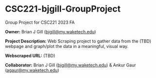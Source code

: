 # CSC221-bjgill-GroupProject
Group Project for CSC221 2023 FA

__Owner:__ Brian J Gill (bjgill@my.waketech.edu)

__Project Description:__ Web Scraping project to gather data from the (TBD) webpage and graph/plot 
                         the data in a meaningful, visual way.

__Webscraped URL:__ (TBD)

__Collaborator:__ Brian J Gill (bjgill@my.waketech.edu) & Ankur Gaur (agaur@my.waketech.edu)
